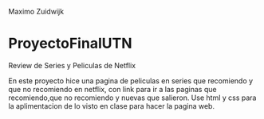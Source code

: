 Maximo Zuidwijk
# ProyectoFinalUTN
Review de Series y Peliculas de Netflix

En este proyecto hice una pagina de peliculas en series que recomiendo y que no recomiendo en netflix, con link para ir a las paginas que recomiendo,que no recomiendo y nuevas que salieron.
Use html y css para la aplimentacion de lo visto en clase para hacer la pagina web.